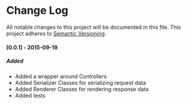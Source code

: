 # Change Log
All notable changes to this project will be documented in this file.
This project adheres to [Semantic Versioning](http://semver.org/).

#### [0.0.1] - 2015-09-19
##### Added
- Added a wrapper around Controllers
- Added Serializer Classes for serializing request data
- Added Renderer Classes for rendering response data
- Added tests